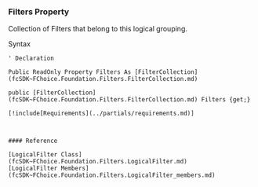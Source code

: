 ﻿### Filters Property

Collection of Filters that belong to this logical grouping.

Syntax

```vbnet
' Declaration

Public ReadOnly Property Filters As [FilterCollection](fcSDK~FChoice.Foundation.Filters.FilterCollection.md)

public [FilterCollection](fcSDK~FChoice.Foundation.Filters.FilterCollection.md) Filters {get;}

[!include[Requirements](../partials/requirements.md)]



#### Reference

[LogicalFilter Class](fcSDK~FChoice.Foundation.Filters.LogicalFilter.md)  
[LogicalFilter Members](fcSDK~FChoice.Foundation.Filters.LogicalFilter_members.md)